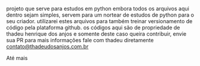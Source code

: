 projeto que serve para estudos em python
embora todos os arquivos aqui dentro sejam simples, servem para um nortear de estudos de python para o seu criador.
utilizarei estes arquivos para também treinar versionamento de código pela plataforma github.
os códigos aqui são de propriedade de thadeu henrique dos anjos e somente deste
caso queira contribuir, envie sua PR
para mais informações fale com thadeu diretamente
contato@thadeudosanjos.com.br

Até mais